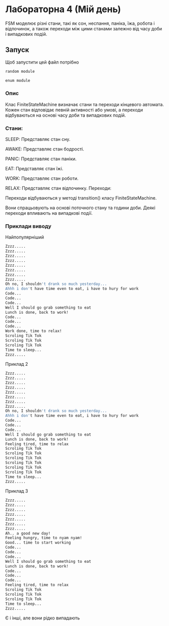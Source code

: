 
# Лабораторна 4 (Мій день)

FSM моделює різні стани, такі як сон, неспання, паніка, їжа, робота і відпочинок, а також переходи між цими станами залежно від часу доби і випадкових подій.

## Запуск

Щоб запустити цей файл потрібно 

```bash
random module
```
```bash
enum module
```

### Опис
Клас FiniteStateMachine визначає стани та переходи кінцевого автомата. Кожен стан відповідає певній активності або умові, а переходи відбуваються на основі часу доби та випадкових подій.

### Стани:

SLEEP: Представляє стан сну.

AWAKE: Представляє стан бодрості.

PANIC: Представляє стан паніки.

EAT: Представляє стан їжі.

WORK: Представляє стан роботи.

RELAX: Представляє стан відпочинку.
Переходи:

Переходи відбуваються у методі transition() класу FiniteStateMachine.

Вони спрацьовують на основі поточного стану та години доби.
Деякі переходи впливають на випадкові події.

### Приклади виводу
Найпопулярніший
```bash
Zzzz.....
Zzzz.....
Zzzz.....
Zzzz.....
Zzzz.....
Zzzz.....
Zzzz.....
Zzzz.....
Oh no, I shouldn't drank so much yesterday...
Ahhh i don't have time even to eat, i have to hury for work
Code...
Code...
Code...
Well I should go grab something to eat
Lunch is done, back to work!
Code...
Code...
Code...
Work done, time to relax!
Scroling Tik Tok
Scroling Tik Tok
Scroling Tik Tok
Time to sleep...
Zzzz.....
```
Приклад 2
```bash
Zzzz.....
Zzzz.....
Zzzz.....
Zzzz.....
Zzzz.....
Zzzz.....
Zzzz.....
Zzzz.....
Oh no, I shouldn't drank so much yesterday...
Ahhh i don't have time even to eat, i have to hury for work
Code...
Code...
Code...
Well I should go grab something to eat
Lunch is done, back to work!
Feeling tired, time to relax
Scroling Tik Tok
Scroling Tik Tok
Scroling Tik Tok
Scroling Tik Tok
Scroling Tik Tok
Scroling Tik Tok
Time to sleep...
Zzzz.....
```
Приклад 3
```bash
Zzzz.....
Zzzz.....
Zzzz.....
Zzzz.....
Zzzz.....
Zzzz.....
Zzzz.....
Ah.. a good new day!
Feeling hungry, time to nyam nyam!
Good... time to start working
Code...
Code...
Code...
Well I should go grab something to eat
Lunch is done, back to work!
Code...
Code...
Code...
Feeling tired, time to relax
Scroling Tik Tok
Scroling Tik Tok
Scroling Tik Tok
Time to sleep...
Zzzz.....
```
Є і інші, але вони рідко випадають
